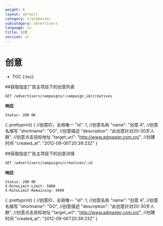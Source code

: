 ```yaml
---
weight: 6
layout: default
category: trackmaster
subcategory: advertisers
language: cn
title: 创意
version: v1
---
```


# 创意

* TOC
{:toc}

##获取指定广告主项目下的创意列表

    GET /advertisers/campaigns/:campaign_id/creatives

**响应**

    Status: 200 OK

{:.prettyprint}
      {
        //创意ID，全局唯一
        "id": 1,
        //创意名称
        "name": "创意 A",
        //创意名缩写
        "shortname": "GO",
        //创意描述
        "description": "此创意针对20-30岁人群",
        //创意点击目标地址
        "target_url": "http://www.admaster.com.cn/",
        //创建时间
        "created_at": "2012-09-06T20:39:23Z"
      }


##获取指定广告主项目下的创意详情

    GET /advertisers/campaigns/creatives/:id

**响应**

    Status: 200 OK
    X-RateLimit-Limit: 5000
    X-RateLimit-Remaining: 4999

{:.prettyprint}
    {
        //创意ID，全局唯一
        "id": 1,
        //创意名称
        "name": "创意 A",
        //创意名缩写
        "shortname": "GO",
        //创意描述
        "description": "此创意针对20-30岁人群",
        //创意点击目标地址
        "target_url": "http://www.admaster.com.cn/",
        //创建时间
        "created_at": "2012-09-06T20:39:23Z"
    }
